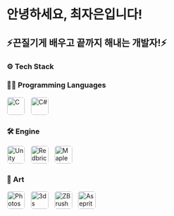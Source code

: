# 안녕하세요, 최자은입니다!
## ⚡끈질기게 배우고 끝까지 해내는 개발자!⚡


### ⚙️ Tech Stack

### 👨‍💻 Programming Languages  
<img src="https://cdn.jsdelivr.net/gh/devicons/devicon/icons/c/c-original.svg" width="40" title="C" style="border: 1px solid white; border-radius: 6px;"/> &nbsp;
<img src="https://cdn.jsdelivr.net/gh/devicons/devicon/icons/csharp/csharp-original.svg" width="40" title="C#" style="border: 1px solid white; border-radius: 6px;"/>

### 🛠 Engine
<img src="https://user-images.githubusercontent.com/36218321/172825713-f95d8b00-ee94-4643-bee9-bb17bed99103.png" width="40" title="Unity" style="border: 1px solid white; border-radius: 6px;"/> &nbsp;
<img src="https://encrypted-tbn0.gstatic.com/images?q=tbn:ANd9GcSAVWQJN0ivW7P7g7ijSlTA2ljmHs1ufcHvgg&s" width="40" title="Redbrick Engine" style="border: 1px solid white; border-radius: 6px;"/> &nbsp;
<img src="https://play-lh.googleusercontent.com/jzO2q0O-RB6cY9Hxl-adujW57gDDhFxABKR8dPd92ewveZ1ly7EUXpclQFMSPk0Qaw" width="40" title="MapleStory Worlds" style="border: 1px solid white; border-radius: 6px;"/>

### 🎨 Art  
<img src="https://cdn-icons-png.freepik.com/256/5968/5968520.png?semt=ais_hybrid" width="40" title="Photoshop" style="border: 1px solid white; border-radius: 6px;"/> &nbsp;
<img src="https://blog.kakaocdn.net/dn/cH60Ic/btsud13KqQK/qSSTTxejnDA84fIP5eyO8K/img.png" width="40" title="3ds Max" style="border: 1px solid white; border-radius: 6px;"/> &nbsp;
<img src="https://icons.veryicon.com/png/System/Simply%20Styled/ZBrush.png" width="40" title="ZBrush" style="border: 1px solid white; border-radius: 6px;"/> &nbsp;
<img src="https://upload.wikimedia.org/wikipedia/commons/2/24/Logo_Aseprite.png" width="40" title="Aseprite" style="border: 1px solid white; border-radius: 6px;"/>
